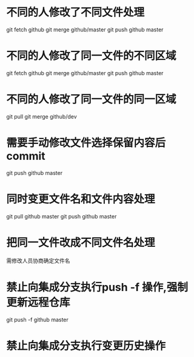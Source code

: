# 不同的人修改了不同文件处理
git fetch github
git merge github/master
git push github master

# 不同的人修改了同一文件的不同区域
git fetch github
git merge github/master
git push github master

# 不同的人修改了同一文件的同一区域
git pull
git merge github/dev
# 需要手动修改文件选择保留内容后commit
git push github master

# 同时变更文件名和文件内容处理
git pull github master
git push github master

# 把同一文件改成不同文件名处理
需修改人员协商确定文件名

# 禁止向集成分支执行push -f 操作,强制更新远程仓库
git push -f github master

# 禁止向集成分支执行变更历史操作

